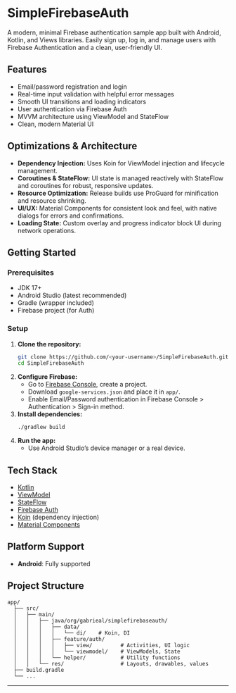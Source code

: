 # SimpleFirebaseAuth

A modern, minimal Firebase authentication sample app built with Android, Kotlin, and Views libraries. Easily sign up, log in, and manage users with Firebase Authentication and a clean, user-friendly UI.

## Features

- Email/password registration and login
- Real-time input validation with helpful error messages
- Smooth UI transitions and loading indicators
- User authentication via Firebase Auth
- MVVM architecture using ViewModel and StateFlow
- Clean, modern Material UI

## Optimizations & Architecture

- **Dependency Injection:** Uses Koin for ViewModel injection and lifecycle management.
- **Coroutines & StateFlow:** UI state is managed reactively with StateFlow and coroutines for robust, responsive updates.
- **Resource Optimization:** Release builds use ProGuard for minification and resource shrinking.
- **UI/UX:** Material Components for consistent look and feel, with native dialogs for errors and confirmations.
- **Loading State:** Custom overlay and progress indicator block UI during network operations.

## Getting Started

### Prerequisites

- JDK 17+
- Android Studio (latest recommended)
- Gradle (wrapper included)
- Firebase project (for Auth)

### Setup

1. **Clone the repository:**
   ```bash
   git clone https://github.com/<your-username>/SimpleFirebaseAuth.git
   cd SimpleFirebaseAuth
   ```
2. **Configure Firebase:**
   - Go to [Firebase Console](https://console.firebase.google.com/), create a project.
   - Download `google-services.json` and place it in `app/`.
   - Enable Email/Password authentication in Firebase Console > Authentication > Sign-in method.
3. **Install dependencies:**
   ```bash
   ./gradlew build
   ```
4. **Run the app:**
   - Use Android Studio’s device manager or a real device.

## Tech Stack

- [Kotlin](https://kotlinlang.org/)
- [ViewModel](https://developer.android.com/topic/libraries/architecture/viewmodel)
- [StateFlow](https://kotlinlang.org/api/kotlinx.coroutines/kotlinx-coroutines-core/kotlinx.coroutines.flow/-state-flow/)
- [Firebase Auth](https://firebase.google.com/docs/auth)
- [Koin](https://insert-koin.io/) (dependency injection)
- [Material Components](https://material.io/develop/android)

## Platform Support

- **Android**: Fully supported

## Project Structure

```
app/
  ├── src/
  │   ├── main/
  │   │   ├── java/org/gabrieal/simplefirebaseauth/
  │   │   │   ├── data/
  │   │   │   │   └── di/    # Koin, DI
  │   │   │   ├── feature/auth/
  │   │   │   │   ├── view/         # Activities, UI logic
  │   │   │   │   └── viewmodel/    # ViewModels, State
  │   │   │   └── helper/           # Utility functions
  │   │   └── res/                  # Layouts, drawables, values
  ├── build.gradle
  └── ...
```

---
